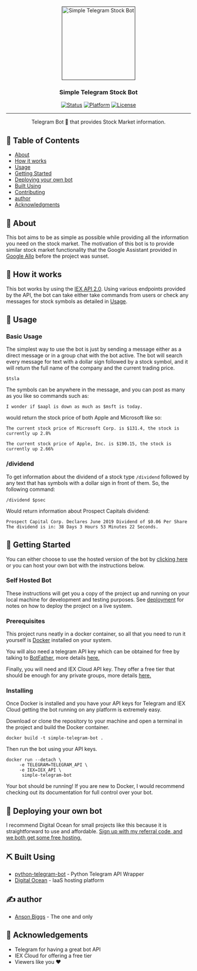 <p align="center">
  <a href="" rel="noopener">
 <img width=200px height=200px src="https://assets.gitlab-static.net/uploads/-/system/project/avatar/10295651/TelegramLogo.jpg?width=64" alt="Simple Telegram Stock Bot"></a>
</p>

<h3 align="center">Simple Telegram Stock Bot</h3>

<div align="center">

  [![Status](https://img.shields.io/badge/status-active-success.svg)]()
  [![Platform](https://img.shields.io/badge/platform-Telegram-blue.svg)]()
  [![License](https://img.shields.io/badge/license-MIT-blue.svg)](/LICENSE)

</div>

---

<p align="center"> Telegram Bot 🤖 that provides Stock Market information.
    <br> 
</p>

## 📝 Table of Contents
+ [About](#about)
+ [How it works](#working)
+ [Usage](#usage)
+ [Getting Started](#getting_started)
+ [Deploying your own bot](#deployment)
+ [Built Using](#built_using)
+ [Contributing](../CONTRIBUTING.md)
+ [author](#author)
+ [Acknowledgments](#acknowledgement)

## 🧐 About <a name = "about"></a>
This bot aims to be as simple as possible while providing all the information you need on the stock market. The motivation of this bot is to provide similar stock market functionality that the Google Assistant provided in [Google Allo](https://gcemetery.co/google-allo/) before the project was sunset.

## 💭 How it works <a name = "working"></a>

This bot works by using the [IEX API 2.0](https://iexcloud.io/docs/api/). Using various endpoints provided by the API, the bot can take either take commands from users or check any messages for stock symbols as detailed in [Usage](#usage).

## 🎈 Usage <a name = "usage"></a>

### Basic Usage

The simplest way to use the bot is just by sending a message either as a direct message or in a group chat with the bot active. The bot will search every message for text with a dollar sign followed by a stock symbol, and it will return the full name of the company and the current trading price.
```
$tsla
```
The symbols can be anywhere in the message, and you can post as many as you like so commands such as:
```
I wonder if $aapl is down as much as $msft is today.
```
would return the stock price of both Apple and Microsoft like so:
```
The current stock price of Microsoft Corp. is $131.4, the stock is currently up 2.8%

The current stock price of Apple, Inc. is $190.15, the stock is currently up 2.66%
```

### /dividend

To get information about the dividend of a stock type `/dividend` followed by any text that has symbols with a dollar sign in front of them. So, the following command:
```
/dividend $psec
```
Would return information about Prospect Capitals dividend:
```
Prospect Capital Corp. Declares June 2019 Dividend of $0.06 Per Share 
The dividend is in: 38 Days 3 Hours 53 Minutes 22 Seconds.
```

## 🏁 Getting Started <a name = "getting_started"></a>

You can either choose to use the hosted version of the bot by [clicking here](https://t.me/SimpleStockBot) or you can host your own bot with the instructions below. 

### Self Hosted Bot

These instructions will get you a copy of the project up and running on your local machine for development and testing purposes. See [deployment](#deployment) for notes on how to deploy the project on a live system.

### Prerequisites

This project runs neatly in a docker container, so all that you need to run it yourself is [Docker](https://hub.docker.com/?overlay=onboarding) installed on your system.

You will also need a telegram API key which can be obtained for free by talking to [BotFather](https://telegram.me/botfather), more details [here.](https://core.telegram.org/bots#3-how-do-i-create-a-bot)

Finally, you will need and IEX Cloud API key. They offer a free tier that should be enough for any private groups, more details [here.](https://iexcloud.io/)

### Installing

Once Docker is installed and you have your API keys for Telegram and IEX Cloud getting the bot running on any platform is extremely easy. 

Download or clone the repository to your machine and open a terminal in the project and build the Docker container.

```
docker build -t simple-telegram-bot .
```

Then run the bot using your API keys.

```
docker run --detach \
     -e TELEGRAM=TELEGRAM_API \
     -e IEX=IEX_API \
      simple-telegram-bot
```

Your bot should be running! If you are new to Docker, I would recommend checking out its documentation for full control over your bot. 

## 🚀 Deploying your own bot <a name = "deployment"></a>
I recommend Digital Ocean for small projects like this because it is straightforward to use and affordable. [Sign up with my referral code, and we both get some free hosting.](https://m.do.co/c/6b5df7ef55b6)

## ⛏️ Built Using <a name = "built_using"></a>
+ [python-telegram-bot](https://python-telegram-bot.org/) - Python Telegram API Wrapper
+ [Digital Ocean](https://www.digitalocean.com/) - IaaS hosting platform

## ✍️ author <a name = "author"></a>
+ [Anson Biggs](https://blog.ansonbiggs.com/author/anson/) - The one and only

## 🎉 Acknowledgements <a name = "acknowledgement"></a>
+ Telegram for having a great bot API
+ IEX Cloud for offering a free tier
+ Viewers like you ♥
